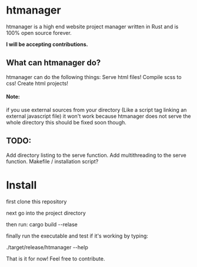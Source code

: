 # htmanager

htmanager is a high end website project manager written in Rust and is 100% open source forever.

**I will be accepting contributions.**

## What can htmanager do?

htmanager can do the following things:
Serve html files!
Compile scss to css!
Create html projects!

#### Note:
if you use external sources from your directory (Like a script tag linking an external javascript file)
it won't work because htmanager does not serve the whole directory this should be fixed soon though.

## TODO:
Add directory listing to the serve function.
Add multithreading to the serve function.
Makefile / installation script?

# Install 
first clone this repository

next go into the project directory

then run: cargo build --relase

finally run the executable and test if it's working by typing:

./target/release/htmanager --help


That is it for now! Feel free to contribute.
